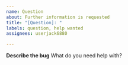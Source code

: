 ```yaml
---
name: Question
about: Further information is requested
title: "[Question]: "
labels: question, help wanted
assignees: userjack6880

---
```


**Describe the bug**
What do you need help with?